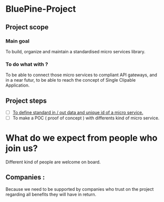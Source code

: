 # BluePine-Project
## Project scope
### Main goal
To build, organize and maintain a standardised micro services library.
### To do what with ?
To be able to connect those micro services to compliant API gateways, and in a near futur, to be able to reach the concept of Single Clipable Application. 
## Project steps
- [ ] [To define standard in / out data and unique id of a micro service.](wiki/In---out--data-exchange-standard-of-a-micro-service.md)
- [ ] To make a POC ( proof of concept ) with differents kind of micro service.
# What do we expect from people who join us?
Different kind of people are welcome on board.
## Companies :
Because we need to be supported by companies who trust on the project regarding all benefits they will have in return.
